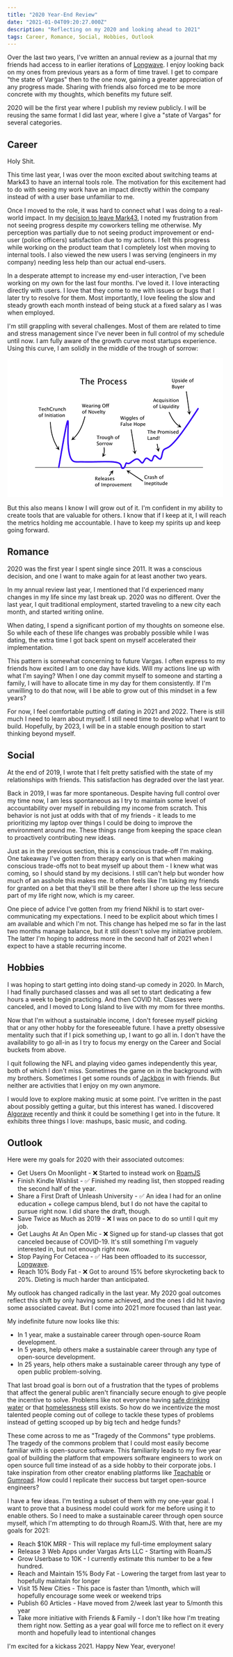 ```yaml
---
title: "2020 Year-End Review"
date: "2021-01-04T09:20:27.000Z"
description: "Reflecting on my 2020 and looking ahead to 2021"
tags: Career, Romance, Social, Hobbies, Outlook
---
```


Over the last two years, I've written an annual review as a journal that my friends had access to in earlier iterations of [Longwave](https://longwave.app). I enjoy looking back on my ones from previous years as a form of time travel. I get to compare "the state of Vargas" then to the one now, gaining a greater appreciation of any progress made. Sharing with friends also forced me to be more concrete with my thoughts, which benefits my future self.

2020 will be the first year where I publish my review publicly. I will be reusing the same format I did last year, where I give a "state of Vargas" for several categories.

## Career
Holy Shit.

This time last year, I was over the moon excited about switching teams at Mark43 to have an internal tools role. The motivation for this excitement had to do with seeing my work have an impact directly within the company instead of with a user base unfamiliar to me.

Once I moved to the role, it was hard to connect what I was doing to a real-world impact. In my [decision to leave Mark43](https://davidvargas.me/blog/taking-a-gap-year-on-life/), I noted my frustration from not seeing progress despite my coworkers telling me otherwise. My perception was partially due to not seeing product improvement or end-user (police officers) satisfaction due to my actions. I felt this progress while working on the product team that I completely lost when moving to internal tools. I also viewed the new users I was serving (engineers in my company) needing less help than our actual end-users.

In a desperate attempt to increase my end-user interaction, I've been working on my own for the last four months. I've loved it. I love interacting directly with users. I love that they come to me with issues or bugs that I later try to resolve for them. Most importantly, I love feeling the slow and steady growth each month instead of being stuck at a fixed salary as I was when employed. 

I'm still grappling with several challenges. Most of them are related to time and stress management since I've never been in full control of my schedule until now. I am fully aware of the growth curve most startups experience. Using this curve, I am solidly in the middle of the trough of sorrow:

![](./curve.png)

But this also means I know I will grow out of it. I'm confident in my ability to create tools that are valuable for others. I know that if I keep at it, I will reach the metrics holding me accountable. I have to keep my spirits up and keep going forward.

## Romance
2020 was the first year I spent single since 2011. It was a conscious decision, and one I want to make again for at least another two years.

In my annual review last year, I mentioned that I'd experienced many changes in my life since my last break up. 2020 was no different. Over the last year, I quit traditional employment, started traveling to a new city each month, and started writing online. 

When dating, I spend a significant portion of my thoughts on someone else. So while each of these life changes was probably possible while I was dating, the extra time I got back spent on myself accelerated their implementation.

This pattern is somewhat concerning to future Vargas. I often express to my friends how excited I am to one day have kids. Will my actions line up with what I'm saying? When I one day commit myself to someone and starting a family, I will have to allocate time in my day for them consistently. If I'm unwilling to do that now, will I be able to grow out of this mindset in a few years?

For now, I feel comfortable putting off dating in 2021 and 2022. There is still much I need to learn about myself. I still need time to develop what I want to build. Hopefully, by 2023, I will be in a stable enough position to start thinking beyond myself.

## Social
At the end of 2019, I wrote that I felt pretty satisfied with the state of my relationships with friends. This satisfaction has degraded over the last year.

Back in 2019, I was far more spontaneous. Despite having full control over my time now, I am less spontaneous as I try to maintain some level of accountability over myself in rebuilding my income from scratch. This behavior is not just at odds with that of my friends - it leads to me prioritizing my laptop over things I could be doing to improve the environment around me. These things range from keeping the space clean to proactively contributing new ideas.

Just as in the previous section, this is a conscious trade-off I'm making. One takeaway I've gotten from therapy early on is that when making conscious trade-offs not to beat myself up about them - I knew what was coming, so I should stand by my decisions. I still can't help but wonder how much of an asshole this makes me. It often feels like I'm taking my friends for granted on a bet that they'll still be there after I shore up the less secure part of my life right now, which is my career.

One piece of advice I've gotten from my friend Nikhil is to start over-communicating my expectations. I need to be explicit about which times I am available and which I'm not. This change has helped me so far in the last two months manage balance, but it still doesn't solve my initiative problem. The latter I'm hoping to address more in the second half of 2021 when I expect to have a stable recurring income.

## Hobbies
I was hoping to start getting into doing stand-up comedy in 2020. In March, I had finally purchased classes and was all set to start dedicating a few hours a week to begin practicing. And then COVID hit. Classes were canceled, and I moved to Long Island to live with my mom for three months.

Now that I'm without a sustainable income, I don't foresee myself picking that or any other hobby for the foreseeable future. I have a pretty obsessive mentality such that if I pick something up, I want to go all in. I don't have the availability to go all-in as I try to focus my energy on the Career and Social buckets from above.

I quit following the NFL and playing video games independently this year, both of which I don't miss. Sometimes the game on in the background with my brothers. Sometimes I get some rounds of [Jackbox](https://jackbox.tv/) in with friends. But neither are activities that I enjoy on my own anymore.

I would love to explore making music at some point. I've written in the past about possibly getting a guitar, but this interest has waned. I discovered [Algorave](https://en.wikipedia.org/wiki/Algorave) recently and think it could be something I get into in the future. It exhibits three things I love: mashups, basic music, and coding.

## Outlook
Here were my goals for 2020 with their associated outcomes:

- Get Users On Moonlight - ❌ Started to instead work on [RoamJS](https://roamjs.com)
- Finish Kindle Wishlist - ✅ Finished my reading list, then stopped reading the second half of the year. 
- Share a First Draft of Unleash University - ✅ An idea I had for an online education + college campus blend, but I do not have the capital to pursue right now. I did share the draft, though.
- Save Twice as Much as 2019 - ❌ I was on pace to do so until I quit my job.
- Get Laughs At An Open Mic - ❌ Signed up for stand-up classes that got canceled because of COVID-19. It's still something I'm vaguely interested in, but not enough right now.
- Stop Paying For Cetacea - ✅ Has been offloaded to its successor, [Longwave](https://longwae.app).
- Reach 10% Body Fat - ❌ Got to around 15% before skyrocketing back to 20%. Dieting is much harder than anticipated.

My outlook has changed radically in the last year. My 2020 goal outcomes reflect this shift by only having some achieved, and the ones I did hit having some associated caveat. But I come into 2021 more focused than last year.

My indefinite future now looks like this:

- In 1 year, make a sustainable career through open-source Roam development.
- In 5 years, help others make a sustainable career through any type of open-source development.
- In 25 years, help others make a sustainable career through any type of open public problem-solving.

That last broad goal is born out of a frustration that the types of problems that affect the general public aren't financially secure enough to give people the incentive to solve. Problems like not everyone having [safe drinking water](https://www.charitywater.org/) or that [homelessness](https://newstorycharity.org/) still exists. So how do we incentivize the most talented people coming out of college to tackle these types of problems instead of getting scooped up by big tech and hedge funds?

These come across to me as "Tragedy of the Commons" type problems. The tragedy of the commons problem that I could most easily become familiar with is open-source software. This familiarity leads to my five year goal of building the platform that empowers software engineers to work on open source full time instead of as a side hobby to their corporate jobs. I take inspiration from other creator enabling platforms like [Teachable](https://teachable.com/) or [Gumroad](https://gumroad.com/). How could I replicate their success but target open-source engineers?

I have a few ideas. I'm testing a subset of them with my one-year goal. I want to prove that a business model could work for me before using it to enable others. So I need to make a sustainable career through open source myself, which I'm attempting to do through RoamJS. With that, here are my goals for 2021:

- Reach $10K MRR - This will replace my full-time employment salary
- Release 3 Web Apps under Vargas Arts LLC - Starting with RoamJS
- Grow Userbase to 10K - I currently estimate this number to be a few hundred.
- Reach and Maintain 15% Body Fat - Lowering the target from last year to hopefully maintain for longer
- Visit 15 New Cities - This pace is faster than 1/month, which will hopefully encourage some week or weekend trips
- Publish 60 Articles - Have moved from 2/week last year to 5/month this year
- Take more initiative with Friends & Family - I don't like how I'm treating them right now. Setting as a year goal will force me to reflect on it every month and hopefully lead to intentional changes

I'm excited for a kickass 2021. Happy New Year, everyone!
